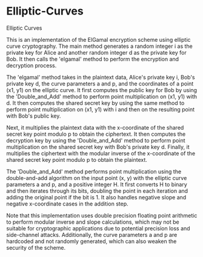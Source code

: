 # Elliptic-Curves
Elliptic Curves


This is an implementation of the ElGamal encryption scheme using elliptic curve cryptography. The main method generates a random integer i as the private key for Alice and another random integer d as the private key for Bob. It then calls the 'elgamal' method to perform the encryption and decryption process.

The 'elgamal' method takes in the plaintext data, Alice's private key i, Bob's private key d, the curve parameters a and p, and the coordinates of a point (x1, y1) on the elliptic curve. It first computes the public key for Bob by using the 'Double_and_Add' method to perform point multiplication on (x1, y1) with d. It then computes the shared secret key by using the same method to perform point multiplication on (x1, y1) with i and then on the resulting point with Bob's public key.

Next, it multiplies the plaintext data with the x-coordinate of the shared secret key point modulo p to obtain the ciphertext. It then computes the decryption key by using the 'Double_and_Add' method to perform point multiplication on the shared secret key with Bob's private key d. Finally, it multiplies the ciphertext with the modular inverse of the x-coordinate of the shared secret key point modulo p to obtain the plaintext.

The 'Double_and_Add' method performs point multiplication using the double-and-add algorithm on the input point (x, y) with the elliptic curve parameters a and p, and a positive integer H. It first converts H to binary and then iterates through its bits, doubling the point in each iteration and adding the original point if the bit is 1. It also handles negative slope and negative x-coordinate cases in the addition step.

Note that this implementation uses double precision floating point arithmetic to perform modular inverse and slope calculations, which may not be suitable for cryptographic applications due to potential precision loss and side-channel attacks. Additionally, the curve parameters a and p are hardcoded and not randomly generated, which can also weaken the security of the scheme.
